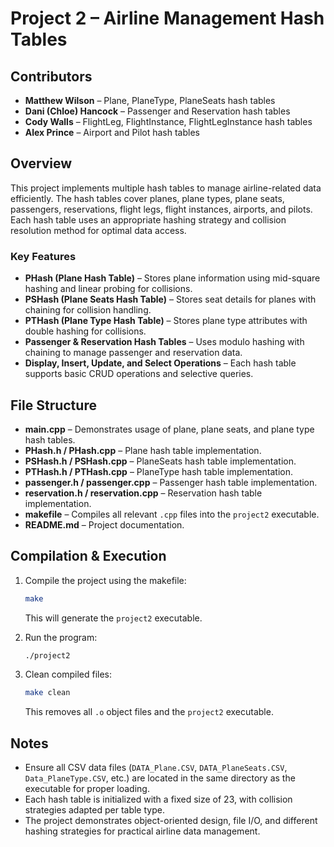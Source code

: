 # Project 2 – Airline Management Hash Tables

## Contributors

* **Matthew Wilson** – Plane, PlaneType, PlaneSeats hash tables
* **Dani (Chloe) Hancock** – Passenger and Reservation hash tables
* **Cody Walls** – FlightLeg, FlightInstance, FlightLegInstance hash tables
* **Alex Prince** – Airport and Pilot hash tables

## Overview

This project implements multiple hash tables to manage airline-related data efficiently. The hash tables cover planes, plane types, plane seats, passengers, reservations, flight legs, flight instances, airports, and pilots. Each hash table uses an appropriate hashing strategy and collision resolution method for optimal data access.

### Key Features

* **PHash (Plane Hash Table)** – Stores plane information using mid-square hashing and linear probing for collisions.
* **PSHash (Plane Seats Hash Table)** – Stores seat details for planes with chaining for collision handling.
* **PTHash (Plane Type Hash Table)** – Stores plane type attributes with double hashing for collisions.
* **Passenger & Reservation Hash Tables** – Uses modulo hashing with chaining to manage passenger and reservation data.
* **Display, Insert, Update, and Select Operations** – Each hash table supports basic CRUD operations and selective queries.

## File Structure

* **main.cpp** – Demonstrates usage of plane, plane seats, and plane type hash tables.
* **PHash.h / PHash.cpp** – Plane hash table implementation.
* **PSHash.h / PSHash.cpp** – PlaneSeats hash table implementation.
* **PTHash.h / PTHash.cpp** – PlaneType hash table implementation.
* **passenger.h / passenger.cpp** – Passenger hash table implementation.
* **reservation.h / reservation.cpp** – Reservation hash table implementation.
* **makefile** – Compiles all relevant `.cpp` files into the `project2` executable.
* **README.md** – Project documentation.

## Compilation & Execution

1. Compile the project using the makefile:

   ```bash
   make
   ```

   This will generate the `project2` executable.

2. Run the program:

   ```bash
   ./project2
   ```

3. Clean compiled files:

   ```bash
   make clean
   ```

   This removes all `.o` object files and the `project2` executable.

## Notes

* Ensure all CSV data files (`DATA_Plane.CSV`, `DATA_PlaneSeats.CSV`, `Data_PlaneType.CSV`, etc.) are located in the same directory as the executable for proper loading.
* Each hash table is initialized with a fixed size of 23, with collision strategies adapted per table type.
* The project demonstrates object-oriented design, file I/O, and different hashing strategies for practical airline data management.
